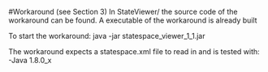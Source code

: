 #Workaround (see Section 3)
In StateViewer/ the source code of the workaround can be found.
A executable of the workaround is already built

To start the workaround:
java -jar statespace_viewer_1_1.jar

The workaround expects a statespace.xml file to read in and is tested with:
-Java 1.8.0_x

